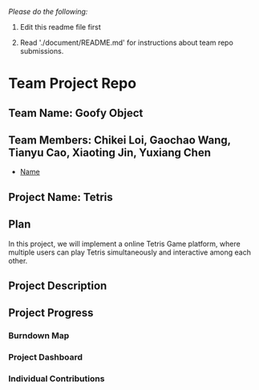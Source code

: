 
*Please do the following:*

1. Edit this readme file first

2. Read './document/README.md' for instructions about team repo submissions.


# Team Project Repo 

## Team Name: Goofy Object

## Team Members: Chikei Loi,  Gaochao Wang, Tianyu Cao, Xiaoting Jin, Yuxiang Chen

* [Name](url_to_your_github_repo)

## Project Name: Tetris

## Plan
In this project, we will implement a online Tetris Game platform, where multiple users can play Tetris simultaneously and interactive among each other.
## Project Description

## Project Progress

### Burndown Map

### Project Dashboard

### Individual Contributions
